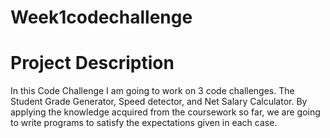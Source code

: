 # Week1codechallenge

# Project Description

In this Code Challenge I am going to work on 3 code challenges. The Student Grade Generator, Speed detector, and Net Salary Calculator. By applying the knowledge acquired from the coursework so far, we are going to write programs to satisfy the expectations given in each case.

